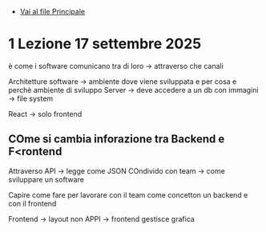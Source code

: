 - [Vai al file Principale](../../README.md)

# 1 Lezione 17 settembre 2025

è come i software comunicano tra di loro -> attraverso che canali 

Architetture software -> ambiente dove viene sviluppata e per cosa e perchè ambiente di sviluppo 
Server -> deve accedere a un db 
con immagini -> file system 

React -> solo frontend 

## COme si cambia inforazione tra Backend e F<rontend

Attraverso API -> legge come JSON 
COndivido con team -> come sviluppare un software 

Capire come fare per lavorare con il team come concetton un backend e con il frontend

Frontend -> layout non APPI -> frontend gestisce grafica 